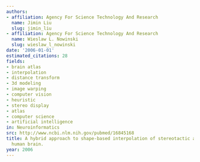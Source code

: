 ```yaml
---
authors:
- affiliation: Agency For Science Technology And Research
  name: Jimin Liu
  slug: jimin_liu
- affiliation: Agency For Science Technology And Research
  name: Wieslaw L. Nowinski
  slug: wieslaw_l_nowinski
date: '2006-01-01'
estimated_citations: 28
fields:
- brain atlas
- interpolation
- distance transform
- 3d modeling
- image warping
- computer vision
- heuristic
- stereo display
- atlas
- computer science
- artificial intelligence
in: Neuroinformatics
src: http://www.ncbi.nlm.nih.gov/pubmed/16845168
title: A hybrid approach to shape-based interpolation of stereotactic atlases of the
  human brain.
year: 2006
---
```

